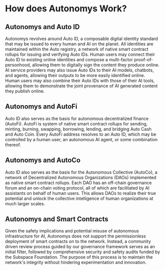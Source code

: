 # How does Autonomys Work?

## Autonomys and Auto ID

Autonomys revolves around Auto ID, a composable digital identity standard that may be issued to every human and AI on the planet. All identities are maintained within the Auto registry, a network of native smart contract rollups for issuing and verifying Auto IDs. Human users may connect their Auto ID to existing online identities and compose a multi-factor proof-of-personhood, allowing them to digitally sign the content they produce online. AI service providers may also issue Auto IDs to their AI models, chatbots, and agents, allowing their outputs to be more easily identified online. Human users may also combine their Auto IDs with those of their AI tools, allowing them to demonstrate the joint provenance of AI generated content they publish online.

## Autonomys and AutoFi

Auto ID also serves as the basis for autonomous decentralized finance (AutoFi). AutoFi is system of native smart contract rollups for sending, minting, burning, swapping, borrowing, lending, and bridging Auto Cash and Auto Coin. Every AutoFi address resolves to an Auto ID, which may be controlled by a human user, an autonomous AI agent, or some combination thereof.

## Autonomys and AutoCo

Auto ID also serves as the basis for the Autonomous Collective (AutoCo), a network of Decentralized Autonomous Organizations (DAOs) implemented as native smart contract rollups. Each DAO has an off-chain governance forum and an on-chain voting protocol, all of which are facilitated by AI assistants on behalf of human users. This allows DAOs to realize their true potential and unlock the collective intelligence of human organizations at much larger scales.

## Autonomys and Smart Contracts

Given the safety implications and potential misuse of autonomous infrastructure for AI, Autonomys does not support the permissionless deployment of smart contracts on to the network. Instead, a community driven review process guided by our governance framework serves as an initial filter, followed by comprehensive security and safety audits funded by the Subspace Foundation. The purpose of this process is to maintain the network's integrity without hindering experimentation and innovation.
